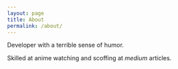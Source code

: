 ```yaml
---
layout: page
title: About
permalink: /about/
---
```


Developer with a terrible sense of humor.

Skilled at anime watching and scoffing at _medium_ articles.
